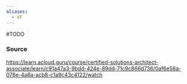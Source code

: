 ```yaml
---
aliases:
  - VF
---
```

#TODO 
### Source
https://learn.acloud.guru/course/certified-solutions-architect-associate/learn/c91a47a3-9bdd-424e-89dd-71c9c866d736/0af6e58a-078e-4a8a-acb8-c1a9c43c4122/watch